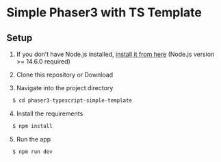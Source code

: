 # Simple Phaser3 with TS Template

## Setup

1. If you don’t have Node.js installed, [install it from here](https://nodejs.org/en/) (Node.js version >= 14.6.0 required)

2. Clone this repository or Download

3. Navigate into the project directory

```bash
  $ cd phaser3-typescript-simple-template
```

4. Install the requirements

```bash
  $ npm install
```

5. Run the app

```bash
  $ npm run dev
```
